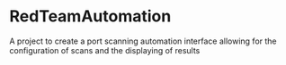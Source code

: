 # RedTeamAutomation
A project to create a port scanning automation interface allowing for the configuration of scans and the displaying of results
